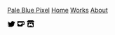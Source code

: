<a href="../works/pale.html">Pale Blue Pixel</a>
<a href="../index.html">Home</a>
<a href="../works.html">Works</a>
<a href="../about.html">About</a>
<div id="icons">
    <a href="https://www.twitter.com/alllenski" target="_blank"><img src="../img/icons/Twitter.png""></a>
    <a href="https://ko-fi.com/allenski" target="_blank"><img src="../img/icons/KoFi.png""></a>
    <a href="https://allenski.itch.io/" target="_blank"><img src="../img/icons/itchio.png""></a>
</div>